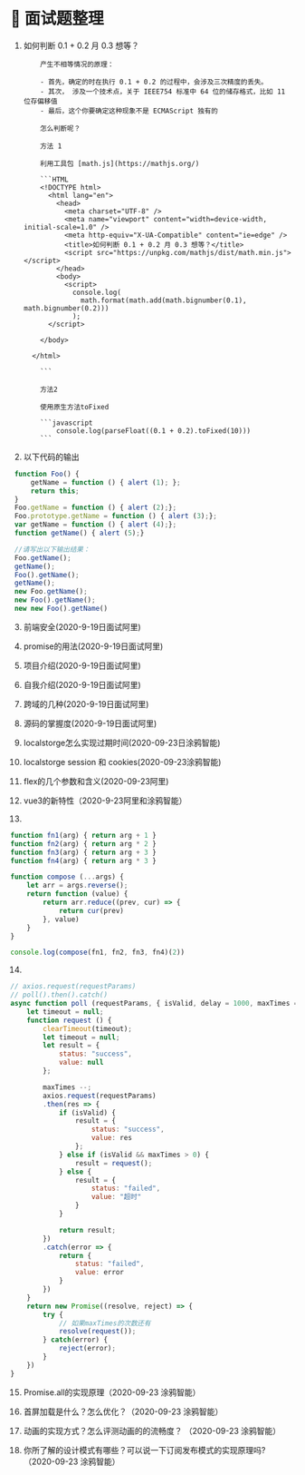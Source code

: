 <!--
 * @Author: DuYa
 * @LastEditors: DuYa
 -->

# 💯 面试题整理

1.  如何判断 0.1 + 0.2 月 0.3 想等？

            产生不相等情况的原理：

            - 首先，确定的时在执行 0.1 + 0.2 的过程中，会涉及三次精度的丢失。
            - 其次， 涉及一个技术点，关于 IEEE754 标准中 64 位的储存格式，比如 11 位存偏移值
            - 最后，这个你要确定这种现象不是 ECMAScript 独有的

            怎么判断呢？

            方法 1

            利用工具包 [math.js](https://mathjs.org/)

            ```HTML
            <!DOCTYPE html>
              <html lang="en">
                <head>
                  <meta charset="UTF-8" />
                  <meta name="viewport" content="width=device-width, initial-scale=1.0" />
                  <meta http-equiv="X-UA-Compatible" content="ie=edge" />
                  <title>如何判断 0.1 + 0.2 月 0.3 想等？</title>
                  <script src="https://unpkg.com/mathjs/dist/math.min.js"></script>
                </head>
                <body>
                  <script>
                    console.log(
                      math.format(math.add(math.bignumber(0.1), math.bignumber(0.2)))
                    );
              </script>

            </body>

          </html>

            ```

            方法2

            使用原生方法toFixed

            ```javascript
                console.log(parseFloat((0.1 + 0.2).toFixed(10)))
            ```
2. 以下代码的输出
```javascript
 function Foo() {
     getName = function () { alert (1); };
     return this;
 }
 Foo.getName = function () { alert (2);};
 Foo.prototype.getName = function () { alert (3);};
 var getName = function () { alert (4);};
 function getName() { alert (5);}

 //请写出以下输出结果：
 Foo.getName();
 getName();
 Foo().getName();
 getName();
 new Foo.getName();
 new Foo().getName();
 new new Foo().getName()
```

3. 前端安全(2020-9-19日面试阿里)

4. promise的用法(2020-9-19日面试阿里)

5. 项目介绍(2020-9-19日面试阿里)

6. 自我介绍(2020-9-19日面试阿里)

7. 跨域的几种(2020-9-19日面试阿里)

8. 源码的掌握度(2020-9-19日面试阿里)

9. localstorge怎么实现过期时间(2020-09-23日涂鸦智能)

10. localstorge session 和 cookies(2020-09-23涂鸦智能)

11. flex的几个参数和含义(2020-09-23阿里)

12. vue3的新特性（2020-9-23阿里和涂鸦智能）

13.
```javascript
function fn1(arg) { return arg + 1 }
function fn2(arg) { return arg * 2 }
function fn3(arg) { return arg + 3 }
function fn4(arg) { return arg * 3 }

function compose (...args) {
    let arr = args.reverse();
    return function (value) {
        return arr.reduce((prev, cur) => {
            return cur(prev)
        }, value)
    }
}

console.log(compose(fn1, fn2, fn3, fn4)(2))
``` 

14.
```js
// axios.request(requestParams)
// poll().then().catch()
async function poll (requestParams, { isValid, delay = 1000, maxTimes = 1 }) {
    let timeout = null;
    function request () {
        clearTimeout(timeout);
        let timeout = null;
        let result = {
            status: "success",
            value: null
        };

        maxTimes --;
        axios.request(requestParams)
        .then(res => {
            if (isValid) {
                result = {
                    status: "success",
                    value: res
                };
            } else if (isValid && maxTimes > 0) {
                result = request();
            } else {
                result = {
                    status: "failed",
                    value: "超时"
                }
            }

            return result;
        })
        .catch(error => {
            return {
                status: "failed",
                value: error
            }
        })
    }
    return new Promise((resolve, reject) => {
        try {
            // 如果maxTimes的次数还有
            resolve(request());
        } catch(error) {
            reject(error);
        }
    })
}

```
15. Promise.all的实现原理（2020-09-23 涂鸦智能）

16. 首屏加载是什么？怎么优化？（2020-09-23 涂鸦智能）

17. 动画的实现方式？怎么评测动画的的流畅度？ （2020-09-23 涂鸦智能）

18. 你所了解的设计模式有哪些？可以说一下订阅发布模式的实现原理吗?（2020-09-23 涂鸦智能）
